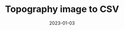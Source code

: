 ---
layout: inner
position: right
title: 'Topography image to CSV'
date: 2023-01-03
categories: 
tags: 
    - Python
    - Image Processing
featured_image: 'img/posts/2023-topography.png'
project_link: 'https://github.com/georgelin-eng/Topography-image-data-script'
button_icon: 'github'
button_text: 'Visit Project'
lead_text: "A script that converts a topographic map to a CSV file"
---